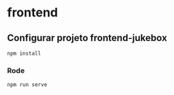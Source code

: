# frontend

## Configurar projeto frontend-jukebox
```
npm install
```

### Rode
```
npm run serve
```
